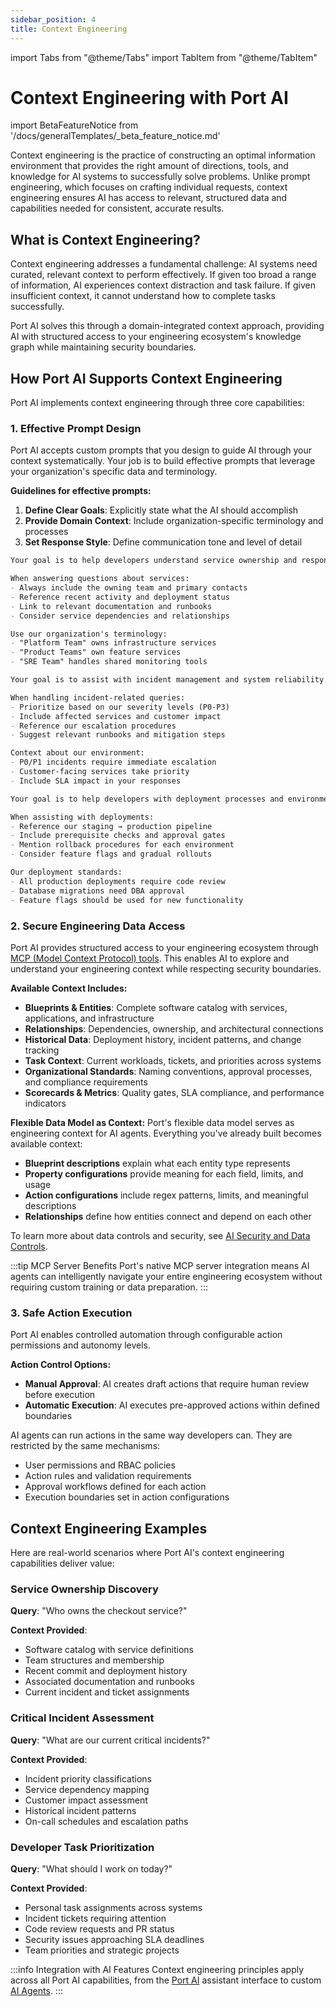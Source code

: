 ```yaml
---
sidebar_position: 4
title: Context Engineering
---
```


import Tabs from "@theme/Tabs"
import TabItem from "@theme/TabItem"

# Context Engineering with Port AI

import BetaFeatureNotice from '/docs/generalTemplates/_beta_feature_notice.md'

<BetaFeatureNotice id="ai-form" />

Context engineering is the practice of constructing an optimal information environment that provides the right amount of directions, tools, and knowledge for AI systems to successfully solve problems. Unlike prompt engineering, which focuses on crafting individual requests, context engineering ensures AI has access to relevant, structured data and capabilities needed for consistent, accurate results.

## What is Context Engineering?

Context engineering addresses a fundamental challenge: AI systems need curated, relevant context to perform effectively. If given too broad a range of information, AI experiences context distraction and task failure. If given insufficient context, it cannot understand how to complete tasks successfully.

Port AI solves this through a domain-integrated context approach, providing AI with structured access to your engineering ecosystem's knowledge graph while maintaining security boundaries.

## How Port AI Supports Context Engineering

Port AI implements context engineering through three core capabilities:

### 1. Effective Prompt Design

Port AI accepts custom prompts that you design to guide AI through your context systematically. Your job is to build effective prompts that leverage your organization's specific data and terminology.

**Guidelines for effective prompts:**
1. **Define Clear Goals**: Explicitly state what the AI should accomplish
2. **Provide Domain Context**: Include organization-specific terminology and processes  
3. **Set Response Style**: Define communication tone and level of detail

<Tabs groupId="prompt-examples" queryString>
<TabItem value="service-ownership" label="Service Ownership">

```markdown
Your goal is to help developers understand service ownership and responsibilities in our microservices architecture.

When answering questions about services:
- Always include the owning team and primary contacts
- Reference recent activity and deployment status
- Link to relevant documentation and runbooks
- Consider service dependencies and relationships

Use our organization's terminology:
- "Platform Team" owns infrastructure services
- "Product Teams" own feature services  
- "SRE Team" handles shared monitoring tools
```

</TabItem>
<TabItem value="incident-response" label="Incident Response">

```markdown
Your goal is to assist with incident management and system reliability.

When handling incident-related queries:
- Prioritize based on our severity levels (P0-P3)
- Include affected services and customer impact
- Reference our escalation procedures
- Suggest relevant runbooks and mitigation steps

Context about our environment:
- P0/P1 incidents require immediate escalation
- Customer-facing services take priority
- Include SLA impact in your responses
```

</TabItem>
<TabItem value="deployment-assistant" label="Deployment Assistant">

```markdown
Your goal is to help developers with deployment processes and environment management.

When assisting with deployments:
- Reference our staging → production pipeline
- Include prerequisite checks and approval gates
- Mention rollback procedures for each environment
- Consider feature flags and gradual rollouts

Our deployment standards:
- All production deployments require code review
- Database migrations need DBA approval
- Feature flags should be used for new functionality
```

</TabItem>
</Tabs>

### 2. Secure Engineering Data Access

Port AI provides structured access to your engineering ecosystem through [MCP (Model Context Protocol) tools](/ai-interfaces/port-mcp-server/overview-and-installation). This enables AI to explore and understand your engineering context while respecting security boundaries.

**Available Context Includes:**
- **Blueprints & Entities**: Complete software catalog with services, applications, and infrastructure
- **Relationships**: Dependencies, ownership, and architectural connections
- **Historical Data**: Deployment history, incident patterns, and change tracking
- **Task Context**: Current workloads, tickets, and priorities across systems
- **Organizational Standards**: Naming conventions, approval processes, and compliance requirements
- **Scorecards & Metrics**: Quality gates, SLA compliance, and performance indicators

**Flexible Data Model as Context:**
Port's flexible data model serves as engineering context for AI agents. Everything you've already built becomes available context:
- **Blueprint descriptions** explain what each entity type represents
- **Property configurations** provide meaning for each field, limits, and usage
- **Action configurations** include regex patterns, limits, and meaningful descriptions
- **Relationships** define how entities connect and depend on each other

To learn more about data controls and security, see [AI Security and Data Controls](/ai-interfaces/port-ai/security-and-data-controls).

:::tip MCP Server Benefits
Port's native MCP server integration means AI agents can intelligently navigate your entire engineering ecosystem without requiring custom training or data preparation.
:::

### 3. Safe Action Execution

Port AI enables controlled automation through configurable action permissions and autonomy levels.

**Action Control Options:**
- **Manual Approval**: AI creates draft actions that require human review before execution
- **Automatic Execution**: AI executes pre-approved actions within defined boundaries

AI agents can run actions in the same way developers can. They are restricted by the same mechanisms:
- User permissions and RBAC policies
- Action rules and validation requirements
- Approval workflows defined for each action
- Execution boundaries set in action configurations

## Context Engineering Examples

Here are real-world scenarios where Port AI's context engineering capabilities deliver value:

### Service Ownership Discovery
**Query**: "Who owns the checkout service?"

**Context Provided**:
- Software catalog with service definitions
- Team structures and membership
- Recent commit and deployment history
- Associated documentation and runbooks
- Current incident and ticket assignments

### Critical Incident Assessment  
**Query**: "What are our current critical incidents?"

**Context Provided**:
- Incident priority classifications
- Service dependency mapping
- Customer impact assessment
- Historical incident patterns
- On-call schedules and escalation paths

### Developer Task Prioritization
**Query**: "What should I work on today?"

**Context Provided**:
- Personal task assignments across systems
- Incident tickets requiring attention
- Code review requests and PR status
- Security issues approaching SLA deadlines
- Team priorities and strategic projects


:::info Integration with AI Features
Context engineering principles apply across all Port AI capabilities, from the [Port AI](/ai-interfaces/port-ai/overview) assistant interface to custom [AI Agents](/ai-interfaces/ai-agents/overview).
:::

<!-- TODO: Add specific examples of prompt templates -->
<!-- TODO: Include screenshots of context configuration in UI -->
<!-- TODO: Add troubleshooting section for common context issues -->
